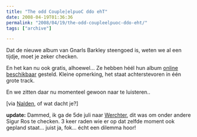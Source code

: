 ```yaml
---
title: "The odd Couple|elpuoC ddo ehT"
date: 2008-04-19T01:36:36
permalink: "2008/04/19/the-odd-coupleelpuoc-ddo-eht/"
tags: ["archive"]

---
```

Dat de nieuwe album van Gnarls Barkley steengoed is, weten we al een tijdje, moet je zeker checken.

En het kan nu ook gratis, alhoewel… Ze hebben héél hun album [online beschikbaar](http://www.fronttobackbacktofront.com/ "http://www.fronttobackbacktofront.com/") gesteld. Kleine opmerking, het staat achterstevoren in één grote track.

En we zitten daar nu momenteel gewoon naar te luisteren..

\[via [Nalden](http://www.nalden.net/#/newsitem/341/ "http://www.nalden.net/#/newsitem/341/"), of wat dacht je?\]

**update:** Dammed, ik ga de 5de juli naar [Werchter](http://www.rockwerchter.be/RW2008/site/index.asp "http://www.rockwerchter.be/RW2008/site/index.asp"), dit was om onder andere Sigur Ros te checken. 3 keer raden wie er op dat zelfde moment ook gepland staat… juist ja, fok… écht een dilemma hoor!
